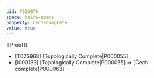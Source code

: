 ```yaml
---
uid: T025970
space: baire-space
property: čech-complete
value: true
---
```

[[Proof]]

* [T025968] [Topologically Complete|P000055]
* [I000133] [Topologically Complete|P000055] => [Čech complete|P000063]

